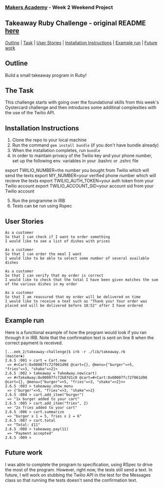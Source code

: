 ### [Makers Academy](http://www.makersacademy.com) - Week 2 Weekend Project

Takeaway Ruby Challenge - original README [here](https://github.com/makersacademy/takeaway-challenge/blob/master/README.md)
-

[Outline](#Outline) | [Task](#Task) | [User Stories](#Story) | [Installation Instructions](#Installation) | [Example run](#Example_run) | [Future work](#Future_work)

## <a name="Outline">Outline</a>

Build a small takeaway program in Ruby!

## <a name="Task">The Task</a>

This challenge starts with going over the foundational skills from this week's Oystercard challenge and then introduces some additinal complexities with the use of the Twilio API.

## <a name="Installation">Installation Instructions</a>

1. Clone the repo to your local machine
2. Run the command `gem install bundle` (if you don't have bundle already)
3. When the installation completes, run `bundle`
4. In order to maintain privacy of the Twilio key and your phone number, set up the following env. variables in your .bashrc or .zshrc file

export TWILIO_NUMBER=the number you bought from Twilio which will send the texts
export MY_NUMBER=your verified phone number which will recieve the texts
export TWILIO_AUTH_TOKEN=your auth token from your Twilio account
export TWILIO_ACCOUNT_SID=your account sid from your Twilio account

5. Run the programme in IRB
6. Tests can be run using Rspec

## <a name="Story">User Stories</a>

```
As a customer
So that I can check if I want to order something
I would like to see a list of dishes with prices
```

```
As a customer
So that I can order the meal I want
I would like to be able to select some number of several available dishes
```

```
As a customer
So that I can verify that my order is correct
I would like to check that the total I have been given matches the sum of the various dishes in my order
```

```
As a customer
So that I am reassured that my order will be delivered on time
I would like to receive a text such as "Thank you! Your order was placed and will be delivered before 18:52" after I have ordered
```

## <a name="Example run">Example run</a>

Here is a functional example of how the program would look if you ran through it in IRB. Note that the confirmation text is sent on line 8 when the correct payment is received.

```
[...eek_2/takeaway-challenge]$ irb -r ./lib/takeaway.rb                                                                                               (master✱) 
2.6.5 :001 > cart = Cart.new
 => #<Cart:0x00007fc72f061d98 @cart={}, @menu={"burger"=>5, "fries"=>3, "shake"=>2}> 
2.6.5 :002 > takeaway = TakeAway.new(cart)
 => #<TakeAway:0x00007fc72b87d1c0 @cart=#<Cart:0x00007fc72f061d98 @cart={}, @menu={"burger"=>5, "fries"=>3, "shake"=>2}>> 
2.6.5 :003 > takeaway.show_menu
 => {"burger"=>5, "fries"=>3, "shake"=>2} 
2.6.5 :004 > cart.add_item("burger")
 => "1x burger added to your cart" 
2.6.5 :005 > cart.add_item("fries", 2)
 => "2x fries added to your cart" 
2.6.5 :006 > cart.summarize
 => "burger x 1 = 5, fries x 2 = 6" 
2.6.5 :007 > cart.total
 => "Total: £11" 
2.6.5 :008 > takeaway.pay(11)
 => "Payment accepted" 
2.6.5 :009 > 
```

## <a name="Future work">Future work</a>

I was able to complete the program to specification, using RSpec to drive the most of the program. However, right now, the tests still send a text. In future, I will work on stubbing the Twilio API in the test for the Messages class so that running the tests doesn't send the confirmation text. 